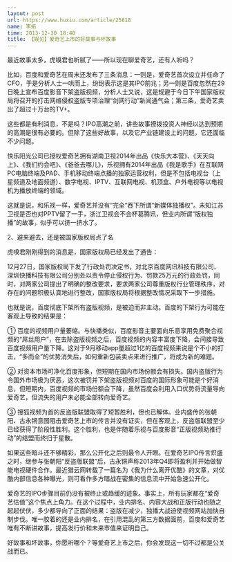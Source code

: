 ```yaml
---
layout: post
url: https://www.huxiu.com/article/25618
name: 李拓
time: 2013-12-30 18:40
title: 【娱见】爱奇艺上市的好故事与坏故事
---
```

最近故事太多，虎嗅君也听腻了——所以现在聊爱奇艺，还有人听吗？

比如，百度和爱奇艺在周末还发布了三条消息：一则是，爱奇艺首次设立并任命了CFO，于是分析人士一哄而上，纷纷表示这是其IPO前兆；另一则是百度忽然在29日晚上宣布百度影音下架盗版视频，分析人士又说，这是规避于今日下午国家版权局将召开的打击网络侵权盗版专项治理“剑网行动”新闻通气会；第三条，爱奇艺卖出了超过十万台的TV+。

这些都是有利消息，不是吗？IPO高潮之前，讲些故事撩拨投资人神经以达到预期的高潮是很有必要的。但除了这些好故事，以及它产业链建设上的问题，它还面临不少问题。

快乐阳光公司已授权爱奇艺拥有湖南卫视2014年出品《快乐大本营》、《天天向上》、《我们约会吧》、《爸爸去哪儿》，乐视拥有2014年出品《我是歌手》在互联网PC电脑终端及PAD、手机移动终端点播的独家运营权利，但是不包括电视台（上星频道及地面频道）、数字电视、IPTV、互联网电视、机顶盒、户外电视等以电视机为播放终端的领域。

这就是说，和乐视一样，爱奇艺并没有“完全”吞下所谓“新媒体独播权”。未知江苏卫视是否也对PPTV留了一手，浙江卫视会不会杯葛腾讯，但业内所谓“版权独播”的故事，似乎可以挤一挤水了。

2、避来避去，还是被国家版权局点了名

虎嗅君刚刚得到的消息是，国家版权局已经发出了通告：

12月27日，国家版权局下发了行政处罚决定书，对北京百度网讯科技有限公司、深圳快播科技有限公司分别处以责令停止侵权行为、罚款25万元的行政处罚，同时，对两家公司提出了明确的整改要求，要求两家公司尊重版权行业管理秩序，对存在的问题积极认真地进行整改，国家版权局将根据整改情况采取下一步措施。

也就是说，百度彻底下架所有盗版视频，是被迫而非主动。百度的下架行为可能在客观上导致的结果是：

① 百度的视频用户量萎缩。与快播类似，百度影音主要面向乐意享用免费聚合视频的“屌丝用户”，在去除盗版视频之后，百度视频的内容丰富度下降，会间接导致百度视频用户量下降。这对于9月移动app量超过1亿的百度视频来说是个不小的打击，“多而全”的优势消失后，如何重新包装卖点来进行推广，将成为新的难题。

② 对资本市场可净化百度形象，但短期在国内市场份额会有损失。国内盗版行为令国外市场极为厌恶，这次被罚并下架盗版视频对百度的国际形象可能是个好消息，但短期内，百度视频的市场份额会下降，虽然百度会利用入口优势将流量导向爱奇艺，但流失的用户未必能全部转向爱奇艺。

③ 搜狐视频为首的反盗版联盟取得了短暂胜利，但也已解体。业内盛传的张朝阳、古永锵意图阻击爱奇艺上市的传言并没有证实，但在客观上，反盗版联盟至少已经获得了阶段性胜利。这个胜利，也是伴随着乐视与百度影音“正版视频助推行动”的结盟而终归于星散。

如果这些暗斗还不够精彩，那么公开化之后则最令人开眼。在爱奇艺IPO传言炽盛之时，继参与张朝阳“反盗版联盟”后，古永锵声称2013年Q4即将盈利并开始做智能电视硬件合作。最近猎云网转载了一篇名为《我为什么离开优酷》的文章，对优酷内部信息各种曝光，则可看作多方暗战在密集的信息流中开始急速公开化。

爱奇艺的IPO步骤目前仍没有被终止或趋缓的迹象。事实上，所有玩家都在“爱奇艺估值”这个焦点上角力。在这个过程中，业内排名、内容大战和正版行动也随之起起伏伏，多少都导向了正面的结果：盗版在减少，独播大战迫使视频网站加快自制步伐。唯一胶着的还是业内排名，在引用混乱的第三方数据面前，百度和爱奇艺唯有不断讲故事，提高发行价和未来市值来证明自己。

好故事和坏故事，你愿听哪个？等爱奇艺上市之后，你会发现这一切不过都是公关战而已。

